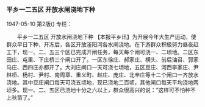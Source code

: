 ### 平乡一二五区  开放水闸浇地下种

1947-05-10
第2版()
专栏：

　　平乡一二五区
    开放水闸浇地下种
    【本报平乡讯】为开展今年大生产运动，使群众早日下种，开冻后，各区开放滏阳河各水闸浇地。在下游群众积极努力昼夜赶工下，现一、二、五三个区已完成开闸任务，每天每个闸可浇一、二顷地。二区东田庄、屯里、下庄桥三个闸口开了。一区东徐庄、郝家庄、横头、前后油召、郭家马庄、西四庄亦都开了。大刘庄闸口一天可浇七顷地，五区豆庄、河西李家庄、尹林桥、杨村、尹村、南周章、重义町、赵庄、庞庄、北辛庄等十二个闸口一齐放水浇地。其中豆庄闸口每天可浇五顷地，现已浇地二百顷，其他闸口每天平均浇地两顷多。现一、二、五区已浇地十分之六以上，群众很高兴的说：“这样可不怕种不上秋苗了。”
